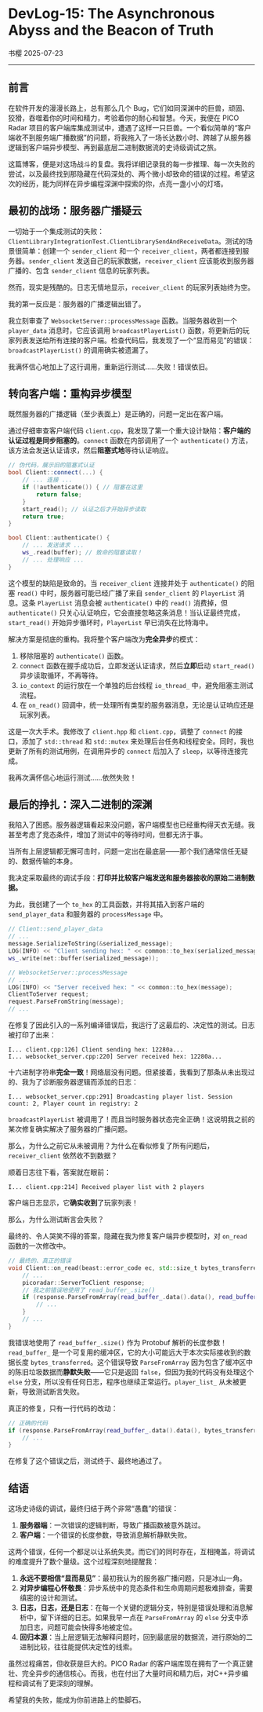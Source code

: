 # DevLog-15: The Asynchronous Abyss and the Beacon of Truth

书樱
2025-07-23

---

## 前言

在软件开发的漫漫长路上，总有那么几个 Bug，它们如同深渊中的巨兽，顽固、狡猾，吞噬着你的时间和精力，考验着你的耐心和智慧。今天，我便在 PICO Radar 项目的客户端库集成测试中，遭遇了这样一只巨兽。一个看似简单的“客户端收不到服务端广播数据”的问题，将我拖入了一场长达数小时、跨越了从服务器逻辑到客户端异步模型、再到最底层二进制数据流的史诗级调试之旅。

这篇博客，便是对这场战斗的复盘。我将详细记录我的每一步推理、每一次失败的尝试，以及最终找到那隐藏在代码深处的、两个微小却致命的错误的过程。希望这次的经历，能为同样在异步编程深渊中探索的你，点亮一盏小小的灯塔。

## 最初的战场：服务器广播疑云

一切始于一个集成测试的失败：`ClientLibraryIntegrationTest.ClientLibrarySendAndReceiveData`。测试的场景很简单：创建一个 `sender_client` 和一个 `receiver_client`，两者都连接到服务器。`sender_client` 发送自己的玩家数据，`receiver_client` 应该能收到服务器广播的、包含 `sender_client` 信息的玩家列表。

然而，现实是残酷的。日志无情地显示，`receiver_client` 的玩家列表始终为空。

我的第一反应是：服务器的广播逻辑出错了。

我立刻审查了 `WebsocketServer::processMessage` 函数。当服务器收到一个 `player_data` 消息时，它应该调用 `broadcastPlayerList()` 函数，将更新后的玩家列表发送给所有连接的客户端。检查代码后，我发现了一个“显而易见”的错误：`broadcastPlayerList()` 的调用确实被遗漏了。

我满怀信心地加上了这行调用，重新运行测试……失败！错误依旧。

## 转向客户端：重构异步模型

既然服务器的广播逻辑（至少表面上）是正确的，问题一定出在客户端。

通过仔细审查客户端代码 `client.cpp`，我发现了第一个重大设计缺陷：**客户端的认证过程是同步阻塞的**。`connect` 函数在内部调用了一个 `authenticate()` 方法，该方法会发送认证请求，然后**阻塞式地**等待认证响应。

```cpp
// 伪代码，展示旧的阻塞式认证
bool Client::connect(...) {
    // ... 连接 ...
    if (!authenticate()) { // 阻塞在这里
        return false;
    }
    start_read(); // 认证之后才开始异步读取
    return true;
}

bool Client::authenticate() {
    // ... 发送请求 ...
    ws_.read(buffer); // 致命的阻塞读取！
    // ... 处理响应 ...
}
```

这个模型的缺陷是致命的。当 `receiver_client` 连接并处于 `authenticate()` 的阻塞 `read()` 中时，服务器可能已经广播了来自 `sender_client` 的 `PlayerList` 消息。这条 `PlayerList` 消息会被 `authenticate()` 中的 `read()` 消费掉，但 `authenticate()` 只关心认证响应，它会直接忽略这条消息！当认证最终完成，`start_read()` 开始异步循环时，`PlayerList` 早已消失在比特海中。

解决方案是彻底的重构。我将整个客户端改为**完全异步**的模式：
1.  移除阻塞的 `authenticate()` 函数。
2.  `connect` 函数在握手成功后，立即发送认证请求，然后**立即**启动 `start_read()` 异步读取循环，不再等待。
3.  `io_context` 的运行放在一个单独的后台线程 `io_thread_` 中，避免阻塞主测试流程。
4.  在 `on_read()` 回调中，统一处理所有类型的服务器消息，无论是认证响应还是玩家列表。

这是一次大手术。我修改了 `client.hpp` 和 `client.cpp`，调整了 `connect` 的接口，添加了 `std::thread` 和 `std::mutex` 来处理后台任务和线程安全。同时，我也更新了所有的测试用例，在调用异步的 `connect` 后加入了 `sleep`，以等待连接完成。

我再次满怀信心地运行测试……依然失败！

## 最后的挣扎：深入二进制的深渊

我陷入了困惑。服务器逻辑看起来没问题，客户端模型也已经重构得天衣无缝。我甚至考虑了竞态条件，增加了测试中的等待时间，但都无济于事。

当所有上层逻辑都无懈可击时，问题一定出在最底层——那个我们通常信任无疑的、数据传输的本身。

我决定采取最终的调试手段：**打印并比较客户端发送和服务器接收的原始二进制数据。**

为此，我创建了一个 `to_hex` 的工具函数，并将其插入到客户端的 `send_player_data` 和服务器的 `processMessage` 中。

```cpp
// Client::send_player_data
// ...
message.SerializeToString(&serialized_message);
LOG(INFO) << "Client sending hex: " << common::to_hex(serialized_message);
ws_.write(net::buffer(serialized_message));

// WebsocketServer::processMessage
// ...
LOG(INFO) << "Server received hex: " << common::to_hex(message);
ClientToServer request;
request.ParseFromString(message);
// ...
```

在修复了因此引入的一系列编译错误后，我运行了这最后的、决定性的测试。日志被打印了出来：

```log
I... client.cpp:126] Client sending hex: 12280a...
I... websocket_server.cpp:220] Server received hex: 12280a...
```

十六进制字符串**完全一致**！网络层没有问题。但紧接着，我看到了那条从未出现过的、我为了诊断服务器逻辑而添加的日志：

```log
I... websocket_server.cpp:291] Broadcasting player list. Session count: 2, Player count in registry: 2
```

`broadcastPlayerList` 被调用了！而且当时服务器状态完全正确！这说明我之前的某次修复确实解决了服务器的广播问题。

那么，为什么之前它从未被调用？为什么在看似修复了所有问题后，`receiver_client` 依然收不到数据？

顺着日志往下看，答案就在眼前：

```log
I... client.cpp:214] Received player list with 2 players
```

客户端日志显示，它**确实收到**了玩家列表！

那么，为什么测试断言会失败？

最终的、令人哭笑不得的答案，隐藏在我为修复客户端异步模型时，对 `on_read` 函数的一次修改中。

```cpp
// 最终的、真正的错误
void Client::on_read(beast::error_code ec, std::size_t bytes_transferred) {
    // ...
    picoradar::ServerToClient response;
    // 我之前错误地使用了 read_buffer_.size()
    if (response.ParseFromArray(read_buffer_.data().data(), read_buffer_.size())) { 
        // ...
    }
    // ...
}
```

我错误地使用了 `read_buffer_.size()` 作为 Protobuf 解析的长度参数！`read_buffer_` 是一个可复用的缓冲区，它的大小可能远大于本次实际接收到的数据长度 `bytes_transferred`。这个错误导致 `ParseFromArray` 因为包含了缓冲区中的陈旧垃圾数据而**静默失败**——它只是返回 `false`，但因为我的代码没有处理这个 `else` 分支，所以没有任何日志，程序也继续正常运行。`player_list_` 从未被更新，导致测试断言失败。

真正的修复，只有一行代码的改动：

```cpp
// 正确的代码
if (response.ParseFromArray(read_buffer_.data().data(), bytes_transferred)) {
    // ...
}
```

在修复了这个错误之后，测试终于、最终地通过了。

## 结语

这场史诗级的调试，最终归结于两个非常“愚蠢”的错误：
1.  **服务器端**：一次错误的逻辑判断，导致广播函数被意外跳过。
2.  **客户端**：一个错误的长度参数，导致消息解析静默失败。

这两个错误，任何一个都足以让系统失灵。而它们的同时存在，互相掩盖，将调试的难度提升了数个量级。这个过程深刻地提醒我：

1.  **永远不要相信“显而易见”**：最初我认为的服务器广播问题，只是冰山一角。
2.  **对异步编程心怀敬畏**：异步系统中的竞态条件和生命周期问题极难排查，需要缜密的设计和测试。
3.  **日志，日志，还是日志**：在每一个关键的逻辑分支，特别是错误处理和消息解析中，留下详细的日志。如果我早一点在 `ParseFromArray` 的 `else` 分支中添加日志，问题可能会快得多地被定位。
4.  **回归本源**：当上层逻辑无法解释问题时，回到最底层的数据流，进行原始的二进制比较，往往能提供决定性的线索。

虽然过程痛苦，但收获是巨大的。PICO Radar 的客户端库现在拥有了一个真正健壮、完全异步的通信核心。而我，也在付出了大量时间和精力后，对C++异步编程和调试有了更深刻的理解。

希望我的失败，能成为你前进路上的垫脚石。 